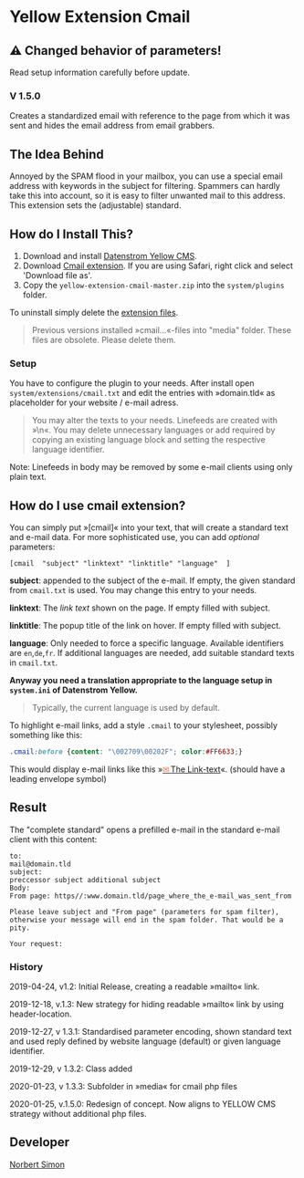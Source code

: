 # Yellow Extension Cmail 

## ⚠ Changed behavior of parameters! 

Read setup information carefully before update.

### V 1.5.0

Creates a standardized email with reference to the page from which it was sent and hides the email address from email grabbers.

## The Idea Behind

Annoyed by the SPAM flood in your mailbox, you can use a special email address with keywords in the subject for filtering. Spammers can hardly take this into account, so it is easy to filter unwanted mail to this address. This extension sets the (adjustable) standard.

## How do I Install This?

1. Download and install [Datenstrom Yellow CMS](https://github.com/datenstrom/yellow/).
2. Download [Cmail extension](https://github.com/BsNoSi/yellow-extension-cmail/archive/master.zip ).  If you are using Safari, right click and select 'Download file as'.
3. Copy the `yellow-extension-cmail-master.zip` into the `system/plugins` folder.

To uninstall simply delete the [extension files](update.ini).

> Previous versions installed »cmail…«-files into "media" folder. These files are obsolete. Please delete them.

### Setup

You have to configure the plugin to your needs. After install open `system/extensions/cmail.txt` and edit the entries with »domain.tld« as placeholder for your website / e-mail adress.

> You may alter the texts to your needs. Linefeeds are created with »\n«. You may delete unnecessary languages or add required by copying an existing language block and setting the respective language identifier.

Note: Linefeeds in body  may be removed  by some e-mail clients using only plain text.

## How do I use cmail extension?

You can simply put »[cmail]« into your text, that will create a standard text and e-mail data. For more sophisticated use, you can add *optional* parameters:

`[cmail  "subject" "linktext" "linktitle" "language"  ]`

**subject**: appended to the subject of the e-mail. If empty, the given standard from `cmail.txt` is used. You may change this entry to your needs.

**linktext**:  The *link text* shown on the page. If empty filled with subject.

**linktitle**: The popup title of the link on hover. If empty filled with subject.

**language**: Only needed to force a specific language. Available identifiers are `en`,`de`,`fr`.  If additional languages are needed, add suitable standard texts in `cmail.txt`. 

**Anyway you need a translation appropriate to the language setup in `system.ini` of Datenstrom Yellow.** 

> Typically, the current language is used by default.

To highlight e-mail links, add a style `.cmail` to your stylesheet, possibly something like this:

~~~.css
.cmail:before {content: "\002709\00202F"; color:#FF6633;}
~~~

This would display e-mail links like this  »[<span style="color:#FF6633">&#x2709;&#x202F;</span>The Link-text](#_)«. (should have a leading envelope symbol)

## Result

The "complete standard" opens a prefilled e-mail in the standard e-mail client with this content:

```
to: 
mail@domain.tld
subject: 
preccessor subject additional subject
Body:
From page: https//:www.domain.tld/page_where_the_e-mail_was_sent_from 

Please leave subject and "From page" (parameters for spam filter), 
otherwise your message will end in the spam folder. That would be a pity. 

Your request:
```

### History

2019-04-24, v1.2: Initial Release, creating a readable »mailto« link.

2019-12-18, v.1.3: New strategy for hiding readable »mailto« link by using header-location.

2019-12-27, v 1.3.1: Standardised parameter encoding, shown standard text and used reply defined by website language (default) or given language identifier.

2019-12-29, v 1.3.2: Class added

2020-01-23, v 1.3.3: Subfolder in »media« for cmail php files

2020-01-25, v.1.5.0: Redesign of concept. Now aligns to YELLOW CMS strategy without additional php files.

## Developer

[Norbert Simon](https://nosi.de)
